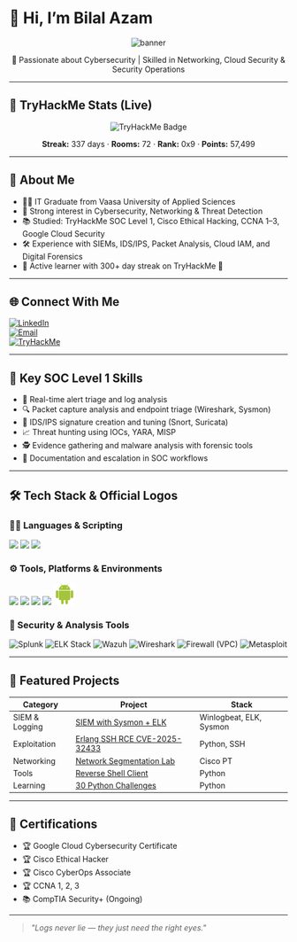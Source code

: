 # 👋 Hi, I’m Bilal Azam

<p align="center">
  <img src="https://capsule-render.vercel.app/api?type=waving&color=0:1E2A78,100:0F6DB5&height=200&section=header&text=BILAL%20AZAM&fontSize=45&fontColor=FFFFFF" alt="banner"/>
</p>

<p align="center">
  🔐 Passionate about Cybersecurity | Skilled in Networking, Cloud Security & Security Operations
</p>

---

## 🧪 TryHackMe Stats (Live)
<p align="center">
  <img src="./dc04ac51-207e-46a3-b007-37c28dd8b7cb.png" alt="TryHackMe Badge" />
</p>
<p align="center">
  <strong>Streak:</strong> 337 days · <strong>Rooms:</strong> 72 · <strong>Rank:</strong> 0x9 · <strong>Points:</strong> 57,499
</p>

---

## 🚀 About Me
- 🧑‍🎓 IT Graduate from Vaasa University of Applied Sciences  
- 🧠 Strong interest in Cybersecurity, Networking & Threat Detection  
- 📚 Studied: TryHackMe SOC Level 1, Cisco Ethical Hacking, CCNA 1–3, Google Cloud Security  
- 🛠️ Experience with SIEMs, IDS/IPS, Packet Analysis, Cloud IAM, and Digital Forensics  
- 🧪 Active learner with 300+ day streak on TryHackMe 🚀  

---

## 🌐 Connect With Me
[![LinkedIn](https://img.shields.io/badge/-LinkedIn-blue?style=for-the-badge&logo=linkedin)](https://www.linkedin.com/in/bilalz5/)  
[![Email](https://img.shields.io/badge/-Email-D14836?style=for-the-badge&logo=gmail&logoColor=white)](mailto:bilalazam1678@gmail.com)  
[![TryHackMe](https://img.shields.io/badge/TryHackMe-Profile-red?style=for-the-badge&logo=tryhackme&logoColor=white)](https://tryhackme.com/p/bilalz05)

---

## 🧠 Key SOC Level 1 Skills
- 🧩 Real-time alert triage and log analysis  
- 🔍 Packet capture analysis and endpoint triage (Wireshark, Sysmon)  
- 🧪 IDS/IPS signature creation and tuning (Snort, Suricata)  
- 📈 Threat hunting using IOCs, YARA, MISP  
- 🕵️ Evidence gathering and malware analysis with forensic tools  
- 🧾 Documentation and escalation in SOC workflows  

---

## 🛠️ Tech Stack & Official Logos

### 👨‍💻 Languages & Scripting
<p align="left">
  <img src="https://cdn.jsdelivr.net/gh/devicons/devicon/icons/python/python-original.svg" height="40"/>
  <img src="https://cdn.jsdelivr.net/gh/devicons/devicon/icons/bash/bash-original.svg" height="40"/>
  <img src="https://cdn.jsdelivr.net/gh/devicons/devicon/icons/java/java-original.svg" height="40"/>
</p>

### ⚙️ Tools, Platforms & Environments
<p align="left">
  <img src="https://cdn.jsdelivr.net/gh/devicons/devicon/icons/linux/linux-original.svg" height="40"/>
  <img src="https://cdn.jsdelivr.net/gh/devicons/devicon/icons/windows8/windows8-original.svg" height="40"/>
  <img src="https://cdn.jsdelivr.net/gh/devicons/devicon/icons/googlecloud/googlecloud-original.svg" height="40"/>
  <img src="https://cdn.jsdelivr.net/gh/devicons/devicon/icons/cisco/cisco-plain.svg" height="40"/>
  <img src="https://raw.githubusercontent.com/devicons/devicon/master/icons/android/android-original.svg" height="40"/>
</p>

### 🔐 Security & Analysis Tools
<p align="left">
  <img src="https://img.icons8.com/color/48/splunk.png" height="40" title="Splunk"/>
  <img src="https://www.elastic.co/static/images/elastic-logo-200.png" height="40" title="ELK Stack"/>
  <img src="https://img.icons8.com/color/48/wazuh.png" height="40" title="Wazuh"/>
  <img src="https://upload.wikimedia.org/wikipedia/commons/e/e0/Wireshark_icon.svg" height="40" title="Wireshark"/>
  <img src="https://img.icons8.com/external-flat-juicy-fish/60/external-firewall-cyber-security-flat-flat-juicy-fish.png" height="40" title="Firewall (VPC)"/>
  <img src="https://upload.wikimedia.org/wikipedia/commons/4/4f/Metasploit_Logo.svg" height="40" title="Metasploit"/>
</p>

---

## 🎯 Featured Projects
| Category | Project | Stack |
|----------|---------|-------|
| SIEM & Logging | [SIEM with Sysmon + ELK](https://github.com/bilalz5-github/SIEM-Setup-Sysmon-ELK) | Winlogbeat, ELK, Sysmon |
| Exploitation | [Erlang SSH RCE CVE-2025-32433](https://github.com/bilalz5-github/Erlang-OTP-SSH-CVE-2025-32433) | Python, SSH |
| Networking | [Network Segmentation Lab](https://github.com/bilalz5-github/Network-Security-Exploration) | Cisco PT |
| Tools | [Reverse Shell Client](https://github.com/bilalz5-github/Reverse-Shell-Client) | Python |
| Learning | [30 Python Challenges](https://github.com/bilalz5-github/30-Python-Challenges) | Python |

---

## 📜 Certifications
- 🏆 Google Cloud Cybersecurity Certificate  
- 🏆 Cisco Ethical Hacker  
- 🏆 Cisco CyberOps Associate  
- 🏆 CCNA 1, 2, 3  
- 📚 CompTIA Security+ (Ongoing)

---

> _"Logs never lie — they just need the right eyes."_

